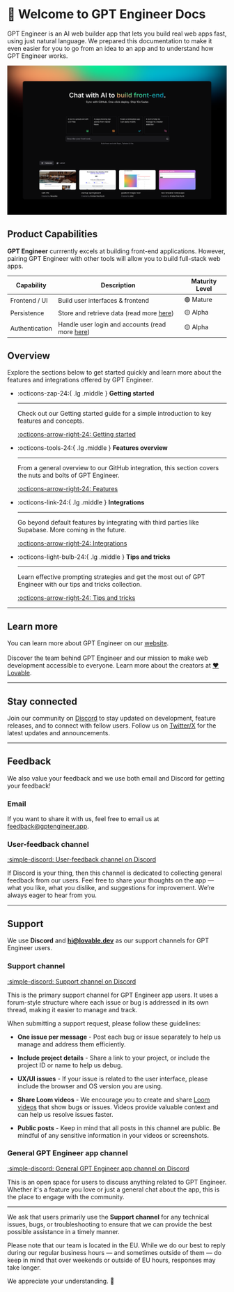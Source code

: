 # :wave: Welcome to GPT Engineer Docs

GPT Engineer is an AI web builder app that lets you build real web apps fast, using just natural language. We prepared this documentation to make it even easier for you to go from an idea to an app and to understand how GPT Engineer works.

![GPT Engineer Welcome screen](assets/gpt-engineer-welcome-screen.png)

## Product Capabilities

**GPT Engineer** currrently excels at building front-end applications. However, pairing GPT Engineer with other tools will allow you to build full-stack web apps.

| **Capability**     | **Description**                                                              | **Maturity Level** |
|--------------------|------------------------------------------------------------------------------|--------------------|
| Frontend / UI      | Build user interfaces & frontend                                           | 🟢 Mature           |
| Persistence        | Store and retrieve data (read more [here](integrations/supabase.md#adding-data))         | 🟡 Alpha             |
| Authentication     | Handle user login and accounts (read more [here](integrations/supabase.md#supabase-authentication))  | 🟡 Alpha             |

## Overview
Explore the sections below to get started quickly and learn more about the features and integrations offered by GPT Engineer.

<div class="grid cards" markdown>

-   :octicons-zap-24:{ .lg .middle } **Getting started**

    ---

    Check out our Getting started guide for a simple introduction to key features and concepts.

    [:octicons-arrow-right-24: Getting started](getting-started.md)

-   :octicons-tools-24:{ .lg .middle } **Features overview**

    ---

    From a general overview to our GitHub integration, this section covers the nuts and bolts of GPT Engineer.

    [:octicons-arrow-right-24: Features](features/index.md)

-   :octicons-link-24:{ .lg .middle } **Integrations**

    ---

    Go beyond default features by integrating with third parties like Supabase. More coming in the future.

    [:octicons-arrow-right-24: Integrations](integrations/supabase.md)

-   :octicons-light-bulb-24:{ .lg .middle } **Tips and tricks**

    ---

    Learn effective prompting strategies and get the most out of GPT Engineer with our tips and tricks collection.

    [:octicons-arrow-right-24: Tips and tricks](tips-tricks/prompting.md)

</div>

---

## Learn more
You can learn more about GPT Engineer on our <a href="https://gptengineer.app" target="_blank" rel="noopener noreferrer">website</a>.
</br></br>
Discover the team behind GPT Engineer and our mission to make web development accessible to everyone. Learn more about the creators at <a href="https://lovable.dev" target="_blank" rel="noopener noreferrer">:heart: Lovable</a>.

---

## Stay connected

Join our community on <a href="https://discord.gg/rPw2rSFE2K" target="_blank" rel="noopener noreferrer">Discord</a> to stay updated on development, feature releases, and to connect with fellow users. Follow us on <a href="https://twitter.com/Lovable_dev" target="_blank" rel="noopener noreferrer">Twitter/X</a> for the latest updates and announcements.

---

## Feedback

We also value your feedback and we use both email and Discord for getting your feedback! 

### Email
If you want to share it with us, feel free to email us at <a href="mailto:feedback@gptengineer.app">feedback@gptengineer.app</a>.

### User-feedback channel
[:simple-discord: User-feedback channel on Discord](https://discord.com/channels/1119885301872070706/1192445544375799920)

If Discord is your thing, then this channel is dedicated to collecting general feedback from our users. Feel free to share your thoughts on the app — what you like, what you dislike, and suggestions for improvement. We’re always eager to hear from you.

---

## Support

We use **Discord** and **hi@lovable.dev** as our support channels for GPT Engineer users. 

### Support channel
[:simple-discord: Support channel on Discord](https://discord.com/channels/1119885301872070706/1280461670979993613)

This is the primary support channel for GPT Engineer app users. It uses a forum-style structure where each issue or bug is addressed in its own thread, making it easier to manage and track.

When submitting a support request, please follow these guidelines:

- **One issue per message** - Post each bug or issue separately to help us manage and address them efficiently.

- **Include project details** - Share a link to your project, or include the project ID or name to help us debug.

- **UX/UI issues** - If your issue is related to the user interface, please include the browser and OS version you are using.

- **Share Loom videos** - We encourage you to create and share [Loom videos](https://loom.com) that show bugs or issues. Videos provide valuable context and can help us resolve issues faster.

- **Public posts** - Keep in mind that all posts in this channel are public. Be mindful of any sensitive information in your videos or screenshots.


### General GPT Engineer app channel
[:simple-discord: General GPT Engineer app channel on Discord](https://discord.com/channels/1119885301872070706/1186613291745824868)

This is an open space for users to discuss anything related to GPT Engineer. Whether it's a feature you love or just a general chat about the app, this is the place to engage with the community.

---

We ask that users primarily use the **Support channel** for any technical issues, bugs, or troubleshooting to ensure that we can provide the best possible assistance in a timely manner.

Please note that our team is located in the EU. While we do our best to reply during our regular business hours — and sometimes outside of them — do keep in mind that over weekends or outside of EU hours, responses may take longer. 

We appreciate your understanding. 🫶


</br></br>
